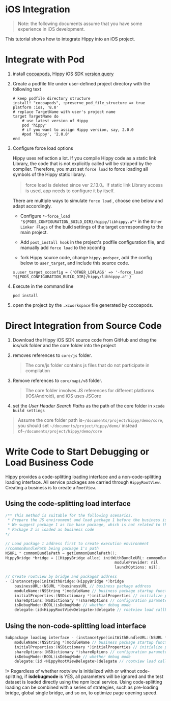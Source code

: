 # iOS Integration

>Note: the following documents assume that you have some experience in iOS development.

This tutorial shows how to integrate Hippy into an iOS project.

# Integrate with Pod

1. install [cocoapods](https://cocoapods.org/), Hippy iOS SDK [version query](https://cocoapods.org/pods/hippy)

2. Create a podfile file under user-defined project directory with the following text

    ```text
    # keep podfile directory structure
    install! "cocoapods", :preserve_pod_file_structure => true
    platform :ios, '8.0'
    # replace TargetName with user's project name
    target TargetName do
        # use latest version of Hippy
        pod 'hippy'
        # if you want to assign Hippy version, say, 2.0.0
        #pod 'hippy', '2.0.0'
    end
    ```

3. Configure force load options

    Hippy uses reflection a lot. If you compile Hippy code as a static link Library, the code that is not explicitly called will be stripped by the compiler.
    Therefore, you must set `force load` to force loading all symbols of the Hippy static library.
   
    >  force load is deleted since ver 2.13.0。If static link Library access is used, app needs to configure it by itself.

    There are multiple ways to simulate `force load` , choose one below and adapt accordingly.

    * Configure `*-force_load "${PODS_CONFIGURATION_BUILD_DIR}/hippy/libhippy.a"*` in the `Other Linker Flags` of the build settings of the target corresponding to the main project.

    * Add `post_install hook` in the project's podfile configuration file, and manually add `force load` to the xcconfig

    * fork Hippy source code, change `hippy.podspec`, add the config below to `user_target`, and include this source code.

    ```text
    s.user_target_xcconfig = {'OTHER_LDFLAGS' => '-force_load "${PODS_CONFIGURATION_BUILD_DIR}/hippy/libhippy.a"'}
    ```

4. Execute in the command line

    ```text
    pod install
    ```

5. open the project by the `.xcworkspace` file generated by cocoapods.

# Direct Integration from Source Code

1. Download the Hippy iOS SDK source code from GitHub and drag the ios/sdk folder and the core folder into the project

2. removes references to `core/js` folder.

   >The core/js folder contains js files that do not participate in compilation

3. Remove references to `core/napi/v8` folder.

   >The core folder involves JS references for different platforms (iOS/Android), and iOS uses JSCore

4. set the *User Header Search Paths* as the path of the core folder in `xcode build settings`

 >Assume the core folder path is`~/documents/project/hippy/demo/core`, you should set `~/documents/project/hippy/demo/` instead of`~/documents/project/hippy/demo/core`

# Write Code to Start Debugging or Load Business Code

Hippy provides a code-splitting loading interface and a non-code-splitting loading interface. All service packages are carried through `HippyRootView`. Creating a business is to create a `RootView`.

## Using the code-splitting load interface

``` objectivec
/** This method is suitable for the following scenarios.
 * Prepare the JS environment and load package 1 before the business is started, and load package 2 when the business is started to reduce package loading time
 * We suggest package 1 as the base package, which is not related to the business and contains only some common base components, common to all businesses
 * Package 2 is loaded as business code
*/

// Load package 1 address first to create execution environment
//commonBundlePath being package 1's path
NSURL * commonBundlePath = getCommonBundlePath();
HippyBridge *bridge = [[HippyBridge alloc] initWithBundleURL: commonBundlePath
                                                moduleProvider: nil
                                                launchOptions: nil];

// Create rootview by bridge and package2 address
- (instancetype)initWithBridge:(HippyBridge *)bridge  
    businessURL:(NSURL *)businessURL // business package address
    moduleName:(NSString *)moduleName // business package startup function name
    initialProperties:(NSDictionary *)initialProperties // initialize parameters
    shareOptions:(NSDictionary *)shareOptions // configuration parameters (advanced)
    isDebugMode:(BOOL)isDebugMode // whether debug mode
    delegate:(id<HippyRootViewDelegate>)delegate // rootview load callback

```

## Using the non-code-splitting load interface

``` objectivec
Subpackage loading interface - (instancetype)initWithBundleURL:(NSURL *)bundleURL // package address
    moduleName:(NSString *)moduleName // business package startup function name
    initialProperties:(NSDictionary *)initialProperties // initialize parameters
    shareOptions:(NSDictionary *)shareOptions // configuration parameters (advanced)
    isDebugMode:(BOOL)isDebugMode // whether debug mode
    delegate:(id <HippyRootViewDelegate>)delegate // rootview load callback
```

!> Regardless of whether rootview is initialized with or without code-splitting, if **isdebugmode** is YES, all parameters will be ignored and the test dataset is loaded directly using the npm local service. Using code-splitting loading can be combined with a series of strategies, such as pre-loading bridge, global single bridge, and so on, to optimize page opening speed.
